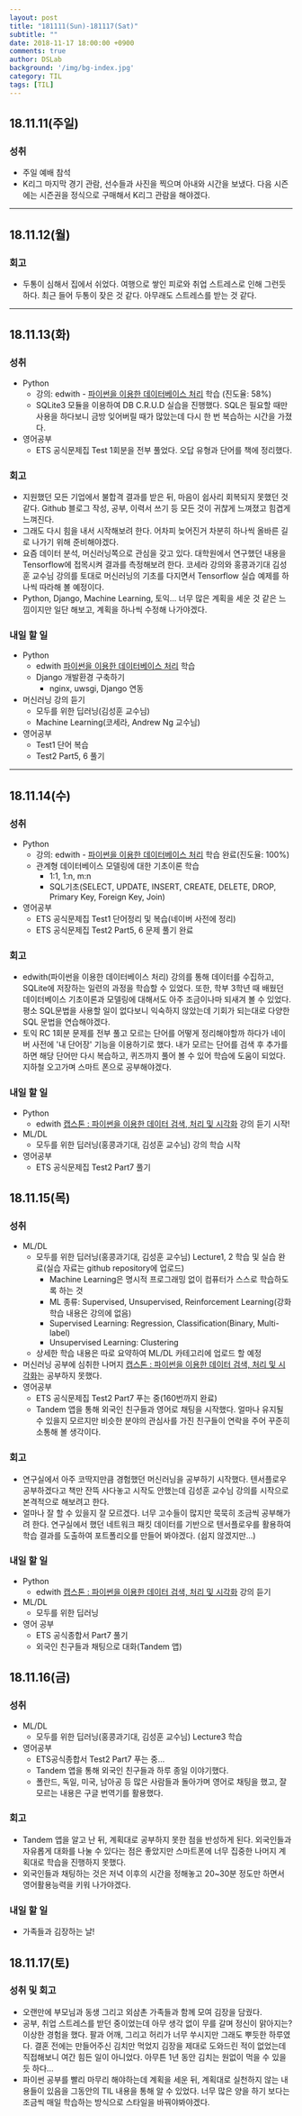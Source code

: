 ```yaml
---
layout: post
title: "181111(Sun)-181117(Sat)"
subtitle: ""
date: 2018-11-17 18:00:00 +0900
comments: true
author: DSLab
background: '/img/bg-index.jpg'
category: TIL
tags: [TIL]
---
```

## 18.11.11(주일)
### 성취
  - 주일 예배 참석
  - K리그 마지막 경기 관람, 선수들과 사진을 찍으며 아내와 시간을 보냈다. 다음 시즌에는 시즌권을 정식으로 구매해서 K리그 관람을 해야겠다.

---

## 18.11.12(월)
### 회고
  - 두통이 심해서 집에서 쉬었다. 여행으로 쌓인 피로와 취업 스트레스로 인해 그런듯하다. 최근 들어 두통이 잦은 것 같다. 아무래도 스트레스를 받는 것 같다.

---
## 18.11.13(화)
### 성취
  - Python
    - 강의: edwith - [파이썬을 이용한 데이터베이스 처리](https://www.edwith.org/python-databases/lecture/24436) 학습 (진도율: 58%)
    - SQLite3 모듈을 이용하여 DB C.R.U.D 실습을 진행했다. SQL은 필요할 때만 사용을 하다보니 금방 잊어버릴 때가 많았는데 다시 한 번 복습하는 시간을 가졌다.
  - 영어공부
    - ETS 공식문제집 Test 1회분을 전부 풀었다. 오답 유형과 단어를 책에 정리했다.

### 회고
  - 지원했던 모든 기업에서 불합격 결과를 받은 뒤, 마음이 쉽사리 회복되지 못했던 것 같다. Github 블로그 작성, 공부, 이력서 쓰기 등 모든 것이 귀찮게 느껴졌고 힘겹게 느껴진다.
  - 그래도 다시 힘을 내서 시작해보려 한다. 어차피 늦어진거 차분히 하나씩 올바른 길로 나가기 위해 준비해야겠다.
  - 요즘 데이터 분석, 머신러닝쪽으로 관심을 갖고 있다. 대학원에서 연구했던 내용을 Tensorflow에 접목시켜 결과를 측정해보려 한다. 코세라 강의와 홍콩과기대 김성훈 교수님 강의를 토대로 머신러닝의 기초를 다지면서 Tensorflow 실습 예제를 하나씩 따라해 볼 예정이다.
  - Python, Django, Machine Learning, 토익... 너무 많은 계획을 세운 것 같은 느낌이지만 일단 해보고, 계획을 하나씩 수정해 나가야겠다.

### 내일 할 일
  - Python
    - edwith [파이썬을 이용한 데이터베이스 처리](https://www.edwith.org/python-databases/lecture/24436) 학습
    - Django 개발환경 구축하기
      - nginx, uwsgi, Django 연동
  - 머신러닝 강의 듣기
    - 모두를 위한 딥러닝(김성훈 교수님)
    - Machine Learning(코세라, Andrew Ng 교수님)
  - 영어공부
    - Test1 단어 복습
    - Test2 Part5, 6 풀기

---
## 18.11.14(수)
### 성취
  - Python
    - 강의: edwith - [파이썬을 이용한 데이터베이스 처리](https://www.edwith.org/python-databases/lecture/24436) 학습 완료(진도율: 100%)
    - 관계형 데이터베이스 모델링에 대한 기초이론 학습
      - 1:1, 1:n, m:n
      - SQL기초(SELECT, UPDATE, INSERT, CREATE, DELETE, DROP, Primary Key, Foreign Key, Join)
  - 영어공부
    - ETS 공식문제집 Test1 단어정리 및 복습(네이버 사전에 정리)
    - ETS 공식문제집 Test2 Part5, 6 문제 풀기 완료

### 회고
  - edwith(파이썬을 이용한 데이터베이스 처리) 강의를 통해 데이터를 수집하고, SQLite에 저장하는 일련의 과정을 학습할 수 있었다. 또한, 학부 3학년 때 배웠던 데이터베이스 기초이론과 모델링에 대해서도 아주 조금이나마 되새겨 볼 수 있었다. 평소 SQL문법을 사용할 일이 없다보니 익숙하지 않았는데 기회가 되는대로 다양한 SQL 문법을 연습해야겠다.
  - 토익 RC 1회분 문제를 전부 풀고 모르는 단어를 어떻게 정리해야할까 하다가 네이버 사전에 '내 단어장' 기능을 이용하기로 했다. 내가 모르는 단어를 검색 후 추가를 하면 해당 단어만 다시 복습하고, 퀴즈까지 풀어 볼 수 있어 학습에 도움이 되었다. 지하철 오고가며 스마트 폰으로 공부해야겠다.

### 내일 할 일
  - Python
    - edwith [캡스톤 : 파이썬을 이용한 데이터 검색, 처리 및 시각화](https://www.edwith.org/python-capston/joinLectures/15648) 강의 듣기 시작!
  - ML/DL
    - 모두를 위한 딥러닝(홍콩과기대, 김성훈 교수님) 강의 학습 시작
  - 영어공부
    - ETS 공식문제집 Test2 Part7 풀기

## 18.11.15(목)
### 성취
  - ML/DL
    - 모두를 위한 딥러닝(홍콩과기대, 김성훈 교수님) Lecture1, 2 학습 및 실습 완료(실습 자료는 github repository에 업로드)
      - Machine Learning은 명시적 프로그래밍 없이 컴퓨터가 스스로 학습하도록 하는 것
      - ML 종류: Supervised, Unsupervised, Reinforcement Learning(강화학습 내용은 강의에 없음)
      - Supervised Learning: Regression, Classification(Binary, Multi-label)
      - Unsupervised Learning: Clustering
    - 상세한 학습 내용은 따로 요약하여 ML/DL 카테고리에 업로드 할 예정
  - 머신러닝 공부에 심취한 나머지 [캡스톤 : 파이썬을 이용한 데이터 검색, 처리 및 시각화](https://www.edwith.org/python-capston/joinLectures/15648)는 공부하지 못했다.
  - 영어공부
    - ETS 공식문제집 Test2 Part7 푸는 중(160번까지 완료)
    - Tandem 앱을 통해 외국인 친구들과 영어로 채팅을 시작했다. 얼마나 유지될 수 있을지 모르지만 비슷한 분야의 관심사를 가진 친구들이 연락을 주어 꾸준히 소통해 볼 생각이다.

### 회고
  - 연구실에서 아주 코딱지만큼 경험했던 머신러닝을 공부하기 시작했다. 텐서플로우 공부하겠다고 책만 잔뜩 사다놓고 시작도 안했는데 김성훈 교수님 강의를 시작으로 본격적으로 해보려고 한다.
  - 얼마나 잘 할 수 있을지 잘 모르겠다. 너무 고수들이 많지만 묵묵히 조금씩 공부해가려 한다. 연구실에서 했던 네트워크 패킷 데이터를 기반으로 텐서플로우를 활용하여 학습 결과를 도출하여 포트폴리오를 만들어 봐야겠다. (쉽지 않겠지만...)

### 내일 할 일
  - Python
    - edwith [캡스톤 : 파이썬을 이용한 데이터 검색, 처리 및 시각화](https://www.edwith.org/python-capston/joinLectures/15648) 강의 듣기
  - ML/DL
    - 모두를 위한 딥러닝
  - 영어 공부
    - ETS 공식종합서 Part7 풀기
    - 외국인 친구들과 채팅으로 대화(Tandem 앱)

## 18.11.16(금)
### 성취
  - ML/DL
    - 모두를 위한 딥러닝(홍콩과기대, 김성훈 교수님) Lecture3 학습
  - 영어공부
    - ETS공식종합서 Test2 Part7 푸는 중...
    - Tandem 앱을 통해 외국인 친구들과 하루 종일 이야기했다.
    - 폴란드, 독일, 미국, 남아공 등 많은 사람들과 돌아가며 영어로 채팅을 했고, 잘 모르는 내용은 구글 번역기를 활용했다.

### 회고
  - Tandem 앱을 알고 난 뒤, 계획대로 공부하지 못한 점을 반성하게 된다. 외국인들과 자유롭게 대화를 나눌 수 있다는 점은 좋았지만 스마트폰에 너무 집중한 나머지 계획대로 학습을 진행하지 못했다.
  - 외국인들과 채팅하는 것은 저녁 이후의 시간을 정해놓고 20~30분 정도만 하면서 영어활용능력을 키워 나가야겠다.

### 내일 할 일
  - 가족들과 김장하는 날!

## 18.11.17(토)
### 성취 및 회고
  - 오랜만에 부모님과 동생 그리고 외삼촌 가족들과 함께 모여 김장을 담궜다.
  - 공부, 취업 스트레스를 받던 중이었는데 아무 생각 없이 무를 갈며 정신이 맑아지는? 이상한 경험을 했다. 팔과 어깨, 그리고 허리가 너무 쑤시지만 그래도 뿌듯한 하루였다. 결혼 전에는 만들어주신 김치만 먹었지 김장을 제대로 도와드린 적이 없었는데 직접해보니 여간 힘든 일이 아니었다. 아무튼 1년 동안 김치는 원없이 먹을 수 있을듯 하다...
  - 파이썬 공부를 빨리 마무리 해야하는데 계획을 세운 뒤, 계획대로 실천하지 않는 내용들이 있음을 그동안의 TIL 내용을 통해 알 수 있었다. 너무 많은 양을 하기 보다는 조금씩 매일 학습하는 방식으로 스타일을 바꿔야봐야겠다.  
